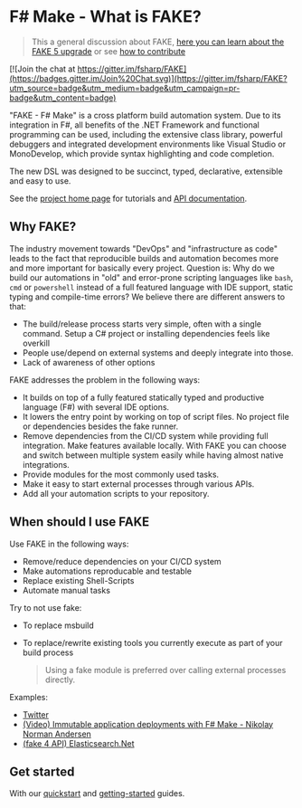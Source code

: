 # F# Make - What is FAKE?

> This a general discussion about FAKE, [here you can learn about the FAKE 5 upgrade](fake-fake5-learn-more.html) or see [how to contribute](contributing.html)

[![Join the chat at https://gitter.im/fsharp/FAKE](https://badges.gitter.im/Join%20Chat.svg)](https://gitter.im/fsharp/FAKE?utm_source=badge&utm_medium=badge&utm_campaign=pr-badge&utm_content=badge)

"FAKE - F# Make" is a cross platform build automation system. Due to its integration 
in F#, all benefits of the .NET Framework and functional programming can be used, including 
the extensive class library, powerful debuggers and integrated development environments like 
Visual Studio or MonoDevelop, which provide syntax highlighting and code completion.

The new DSL was designed to be succinct, typed, declarative, extensible and easy to use.

See the [project home page](index.html) for tutorials and [API documentation](apidocs/v5/index.html).

## Why FAKE?

The industry movement towards "DevOps" and "infrastructure as code" leads to the fact that reproducible builds and automation becomes more and more important for basically every project.
Question is: Why do we build our automations in "old" and error-prone scripting languages like `bash`, `cmd` or `powershell` instead of a full featured language with IDE support, static typing and compile-time errors?
We believe there are different answers to that:

- The build/release process starts very simple, often with a single command. Setup a C# project or installing dependencies feels like overkill
- People use/depend on external systems and deeply integrate into those.
- Lack of awareness of other options

FAKE addresses the problem in the following ways:

- It builds on top of a fully featured statically typed and productive language (F#) with several IDE options.
- It lowers the entry point by working on top of script files. No project file or dependencies besides the fake runner.
- Remove dependencies from the CI/CD system while providing full integration. Make features available locally.
  With FAKE you can choose and switch between multiple system easily while having almost native integrations.
- Provide modules for the most commonly used tasks.
- Make it easy to start external processes through various APIs.
- Add all your automation scripts to your repository.

## When should I use FAKE

Use FAKE in the following ways:

- Remove/reduce dependencies on your CI/CD system
- Make automations reproducable and testable
- Replace existing Shell-Scripts
- Automate manual tasks

Try to not use fake:

- To replace msbuild
- To replace/rewrite existing tools you currently execute as part of your build process
  
  > Using a fake module is preferred over calling external processes directly.

Examples:

- [Twitter](https://twitter.com/JonathanOhlrich/status/1031591590186442753)
- [(Video) Immutable application deployments with F# Make - Nikolay Norman Andersen](https://www.youtube.com/watch?v=_sZT0CpJ6Vo)
- [(fake 4 API) Elasticsearch.Net](https://www.elastic.co/de/blog/solidifying-releases-with-fsharp-make)

## Get started

With our [quickstart](fake-dotnetcore.html) and [getting-started](fake-gettingstarted.html) guides.